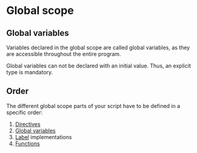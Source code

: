 # Global scope

## Global variables

Variables declared in the global scope are called global variables, as they are accessible throughout the entire program.

Global variables can not be declared with an initial value. Thus, an explicit type is mandatory.

## Order

The different global scope parts of your script have to be defined in a specific order:

1. [Directives](/advanced/directives.html)
2. [Global variables](#global-variables)
3. [Label](/advanced/labels.html) implementations
4. [Functions](/basics/functions.html)
